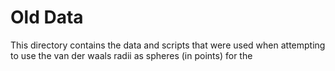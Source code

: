 # Old Data

This directory contains the data and scripts that were used when attempting to use the van der waals radii as spheres (in points) for the
